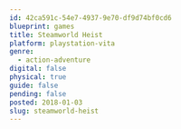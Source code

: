 ```yaml
---
id: 42ca591c-54e7-4937-9e70-df9d74bf0cd6
blueprint: games
title: Steamworld Heist
platform: playstation-vita
genre:
  - action-adventure
digital: false
physical: true
guide: false
pending: false
posted: 2018-01-03
slug: steamworld-heist
---
```

